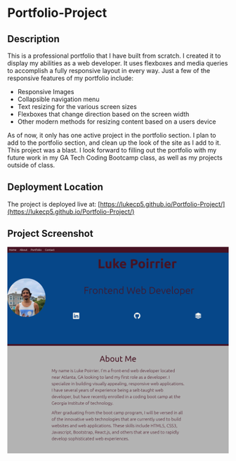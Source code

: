# Portfolio-Project

## Description
This is a professional portfolio that I have built from scratch. I created it to display my abilities as a web developer. It uses flexboxes and media queries to accomplish a fully responsive layout in every way. Just a few of the responsive features of my portfolio include:
- Responsive Images
- Collapsible navigation menu 
- Text resizing for the various screen sizes
- Flexboxes that change direction based on the screen width
- Other modern methods for resizing content based on a users device

As of now, it only has one active project in the portfolio section. I plan to add to the portfolio section, and clean up the look of the site as I add to it. This project was a blast. I look forward to filling out the portfolio with my future work in my GA Tech Coding Bootcamp class, as well as my projects outside of class.

## Deployment Location
The project is deployed live at: [https://lukecp5.github.io/Portfolio-Project/](https://lukecp5.github.io/Portfolio-Project/)

## Project Screenshot
![Screenshot of my Portfolio](https://github.com/lukecp5/Portfolio-Project/blob/main/assets/images/sml-screenshot.png?raw=true)
